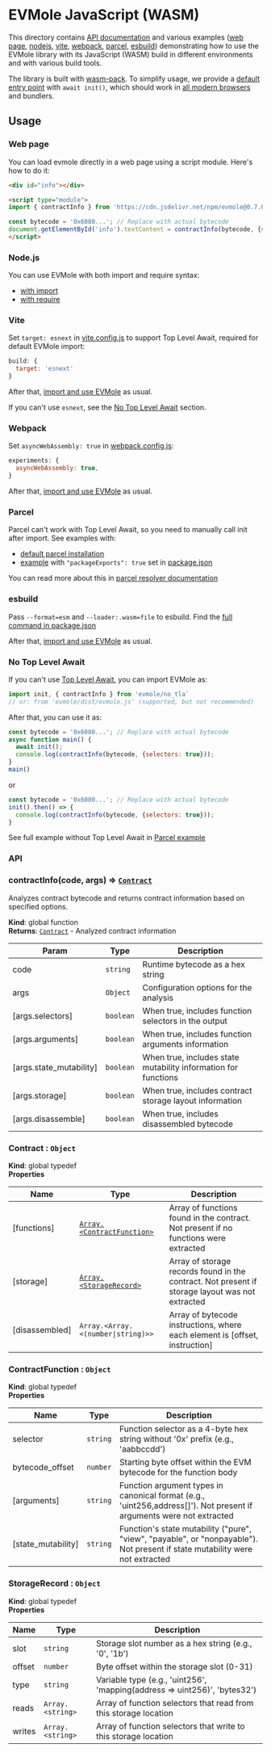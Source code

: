 # EVMole JavaScript (WASM)

This directory contains [API documentation](#api) and various examples ([web page](#web-page), [nodejs](#nodejs), [vite](#vite), [webpack](#webpack), [parcel](#parcel), [esbuild](#esbuild)) demonstrating how to use the EVMole library with its JavaScript (WASM) build in different environments and with various build tools.

The library is built with [wasm-pack](https://rustwasm.github.io/wasm-pack/). To simplify usage, we provide a  [default entry point](./src/evmole_esm.js) with `await init()`, which should work in [all modern browsers](https://caniuse.com/mdn-javascript_operators_await_top_level) and bundlers.


## Usage
### Web page

You can load evmole directly in a web page using a script module. Here's how to do it:
<!--
TODO: fix jsdelivr esm import
import { functionSelectors } from 'https://cdn.jsdelivr.net/npm/evmole/+esm';
-->
```html
<div id="info"></div>

<script type="module">
import { contractInfo } from 'https://cdn.jsdelivr.net/npm/evmole@0.7.0/dist/evmole.mjs';

const bytecode = '0x6080...'; // Replace with actual bytecode
document.getElementById('info').textContent = contractInfo(bytecode, {selectors: true, arguments: true, stateMutability: true});
</script>
```

### Node.js

You can use EVMole with both import and require syntax:
- [with import](./examples/node/with_import.mjs)
- [with require](./examples/node/with_require.cjs)

### Vite

Set `target: esnext` in [vite.config.js](./examples/vite/vite.config.js) to support Top Level Await, required for default EVMole import:
```javascript
build: {
  target: 'esnext'
}
```

After that, [import and use EVMole](./examples/vite/main.js) as usual.

If you can't use `esnext`, see the [No Top Level Await](#no-top-level-await) section.


### Webpack

Set `asyncWebAssembly: true` in [webpack.config.js](./examples/webpack/webpack.config.js):
```javascript
experiments: {
  asyncWebAssembly: true,
}
```
After that, [import and use EVMole](./examples/webpack/index.js) as usual.

### Parcel

Parcel can't work with Top Level Await, so you need to manually call init after import. See examples with:
- [default parcel installation](./examples/parcel/src/app.js)
- [example](./examples/parcel_packageExports/src/app.js) with `"packageExports": true` set in [package.json](./examples/parcel_packageExports/package.json)

You can read more about this in [parcel resolver documentation](https://parceljs.org/blog/v2-9-0/#new-resolver)


### esbuild

Pass `--format=esm` and `--loader:.wasm=file` to esbuild.
Find the [full command in package.json](./examples/esbuild/package.json)

After that, [import and use EVMole](./examples/esbuild/main.js) as usual.

### No Top Level Await
If you can't use [Top Level Await](https://caniuse.com/mdn-javascript_operators_await_top_level), you can import EVMole as:

```js
import init, { contractInfo } from 'evmole/no_tla`
// or: from 'evmole/dist/evmole.js' (supported, but not recommended)
```

After that, you can use it as:
```javascript
const bytecode = '0x6080...'; // Replace with actual bytecode
async function main() {
  await init();
  console.log(contractInfo(bytecode, {selectors: true}));
}
main()
```
or
```javascript
const bytecode = '0x6080...'; // Replace with actual bytecode
init().then() => {
  console.log(contractInfo(bytecode, {selectors: true}));
}
```

See full example without Top Level Await in [Parcel example](./examples/parcel/src/app.js)

<!-- generated with `npm run doc` -->
### API

<a name="contractInfo"></a>

### contractInfo(code, args) ⇒ [<code>Contract</code>](#Contract)
Analyzes contract bytecode and returns contract information based on specified options.

**Kind**: global function  
**Returns**: [<code>Contract</code>](#Contract) - Analyzed contract information  

| Param | Type | Description |
| --- | --- | --- |
| code | <code>string</code> | Runtime bytecode as a hex string |
| args | <code>Object</code> | Configuration options for the analysis |
| [args.selectors] | <code>boolean</code> | When true, includes function selectors in the output |
| [args.arguments] | <code>boolean</code> | When true, includes function arguments information |
| [args.state_mutability] | <code>boolean</code> | When true, includes state mutability information for functions |
| [args.storage] | <code>boolean</code> | When true, includes contract storage layout information |
| [args.disassemble] | <code>boolean</code> | When true, includes disassembled bytecode |


<a name="Contract"></a>

### Contract : <code>Object</code>
**Kind**: global typedef  
**Properties**

| Name | Type | Description |
| --- | --- | --- |
| [functions] | [<code>Array.&lt;ContractFunction&gt;</code>](#ContractFunction) | Array of functions found in the contract. Not present if no functions were extracted |
| [storage] | [<code>Array.&lt;StorageRecord&gt;</code>](#StorageRecord) | Array of storage records found in the contract. Not present if storage layout was not extracted |
| [disassembled] | <code>Array.&lt;Array.&lt;(number\|string)&gt;&gt;</code> | Array of bytecode instructions, where each element is [offset, instruction] |


<a name="ContractFunction"></a>

### ContractFunction : <code>Object</code>
**Kind**: global typedef  
**Properties**

| Name | Type | Description |
| --- | --- | --- |
| selector | <code>string</code> | Function selector as a 4-byte hex string without '0x' prefix (e.g., 'aabbccdd') |
| bytecode_offset | <code>number</code> | Starting byte offset within the EVM bytecode for the function body |
| [arguments] | <code>string</code> | Function argument types in canonical format (e.g., 'uint256,address[]'). Not present if arguments were not extracted |
| [state_mutability] | <code>string</code> | Function's state mutability ("pure", "view", "payable", or "nonpayable"). Not present if state mutability were not extracted |

<a name="StorageRecord"></a>


### StorageRecord : <code>Object</code>
**Kind**: global typedef  
**Properties**

| Name | Type | Description |
| --- | --- | --- |
| slot | <code>string</code> | Storage slot number as a hex string (e.g., '0', '1b') |
| offset | <code>number</code> | Byte offset within the storage slot (0-31) |
| type | <code>string</code> | Variable type (e.g., 'uint256', 'mapping(address => uint256)', 'bytes32') |
| reads | <code>Array.&lt;string&gt;</code> | Array of function selectors that read from this storage location |
| writes | <code>Array.&lt;string&gt;</code> | Array of function selectors that write to this storage location |
